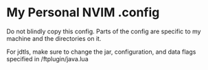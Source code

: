 # My Personal NVIM .config
Do not blindly copy this config. Parts of the config are specific to my machine and the directories on it. 

For jdtls, make sure to change the jar, configuration, and data flags specified in /ftplugin/java.lua


